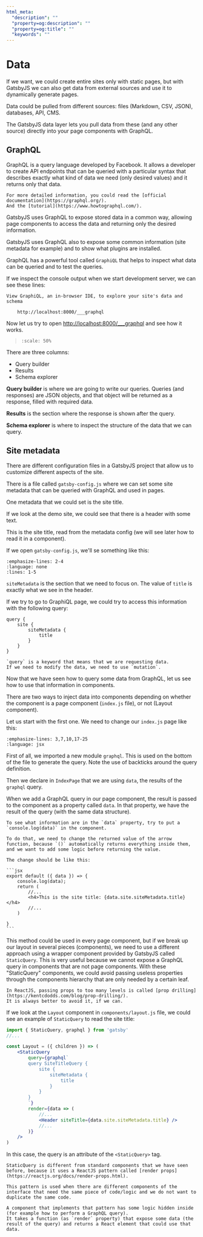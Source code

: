 ```yaml
---
html_meta:
  "description": ""
  "property=og:description": ""
  "property=og:title": ""
  "keywords": ""
---
```


# Data

If we want, we could create entire sites only with static pages, but with GatsbyJS we can also get data from external sources and use it to dynamically generate pages.

Data could be pulled from different sources: files (Markdown, CSV, JSON), databases, API, CMS.

The GatsbyJS data layer lets you pull data from these (and any other source) directly into your page components with GraphQL.

## GraphQL

GraphQL is a query language developed by Facebook.
It allows a developer to create API endpoints that can be queried with a particular syntax that describes exactly what kind of data we need (only desired values) and it returns only that data.

```{note}
For more detailed information, you could read the [official documentation](https://graphql.org/).
And the [tutorial](https://www.howtographql.com/).
```

GatsbyJS uses GraphQL to expose stored data in a common way, allowing page components to access the data and returning only the desired information.

GatsbyJS uses GraphQL also to expose some common information (site metadata for example) and to show what plugins are installed.

GraphQL has a powerful tool called `GraphiQL` that helps to inspect what data can be queried and to test the queries.

If we inspect the console output when we start development server, we can see these lines:

```console
View GraphiQL, an in-browser IDE, to explore your site's data and schema

    http://localhost:8000/___graphql
```

Now let us try to open [http://localhost:8000/\_\_\_graphql](http://localhost:8000/___graphql) and see how it works.

> ```{image} ./_static/graphiql.png
> :scale: 50%
> ```

There are three columns:

- Query builder
- Results
- Schema explorer

**Query builder** is where we are going to write our queries.
Queries (and responses) are JSON objects, and that object will be returned as a response, filled with required data.

**Results** is the section where the response is shown after the query.

**Schema explorer** is where to inspect the structure of the data that we can query.

## Site metadata

There are different configuration files in a GatsbyJS project that allow us to customize different aspects of the site.

There is a file called `gatsby-config.js` where we can set some site metadata that can be queried with GraphQL and used in pages.

One metadata that we could set is the site title.

If we look at the demo site, we could see that there is a header with some text.

This is the site title, read from the metadata config (we will see later how to read it in a component).

If we open `gatsby-config.js`, we'll se something like this:

```{literalinclude} _snippets/gatsby-config.js
:emphasize-lines: 2-4
:language: none
:lines: 1-5
```

`siteMetadata` is the section that we need to focus on.
The value of `title` is exactly what we see in the header.

If we try to go to GraphiQL page, we could try to access this information with the following query:

```none
query {
    site {
        siteMetadata {
            title
        }
    }
}
```

```{note}
`query` is a keyword that means that we are requesting data.
If we need to modify the data, we need to use `mutation`.
```

Now that we have seen how to query some data from GraphQL, let us see how to use that information in components.

There are two ways to inject data into components depending on whether the component is a page component (`index.js` file), or not (Layout component).

Let us start with the first one.
We need to change our `index.js` page like this:

```{literalinclude} _snippets/index_graphql.js
:emphasize-lines: 3,7,10,17-25
:language: jsx
```

First of all, we imported a new module `graphql`.
This is used on the bottom of the file to generate the query. Note the use of backticks around the query definition.

Then we declare in `IndexPage` that we are using `data`, the results of the `graphql` query.

When we add a GraphQL query in our page component, the result is passed to the component as a property called `data`.
In that property, we have the result of the query (with the same data structure).

````{note}
To see what information are in the `data` property, try to put a `console.log(data)` in the component.

To do that, we need to change the returned value of the arrow function, because `()` automatically returns everything inside them, and we want to add some logic before returning the value.

The change should be like this:

```jsx
export default ({ data }) => {
    console.log(data);
    return (
        //...
        <h4>This is the site title: {data.site.siteMetadata.title}</h4>
        //...
    )

}
```
````

This method could be used in every page component, but if we break up our layout in several pieces (components), we need to use a different approach using a wrapper component provided by GatsbyJS called `StaticQuery`.
This is very useful because we cannot expose a GraphQL query in components that are not page components.
With these "StaticQuery" components, we could avoid passing useless properties through the components hierarchy that are only needed by a certain leaf.

```{note}
In ReactJS, passing props to too many levels is called [prop drilling](https://kentcdodds.com/blog/prop-drilling/).
It is always better to avoid it, if we can.
```

If we look at the `Layout` component in `components/layout.js` file, we could see an example of `StaticQuery` to read the site title:

```jsx
import { StaticQuery, graphql } from 'gatsby'
//...

const Layout = ({ children }) => (
    <StaticQuery
        query={graphql`
        query SiteTitleQuery {
            site {
                siteMetadata {
                    title
                }
            }
        }
        `}
        render={data => (
            //...
            <Header siteTitle={data.site.siteMetadata.title} />
            //...
        )}
    />
)
```

In this case, the query is an attribute of the `<StaticQuery>` tag.

```{note}
StaticQuery is different from standard components that we have seen before, because it uses a ReactJS pattern called [render props](https://reactjs.org/docs/render-props.html).

This pattern is used when there are different components of the interface that need the same piece of code/logic and we do not want to duplicate the same code.

A component that implements that pattern has some logic hidden inside (for example how to perform a GraphQL query).
It takes a function (as `render` property) that expose some data (the result of the query) and returns a React element that could use that data.
```

